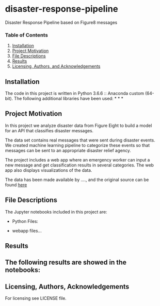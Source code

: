 # disaster-response-pipeline
Disaster Response Pipeline based on Figure8 messages

### Table of Contents

1. [Installation](#installation)
2. [Project Motivation](#motivation)
3. [File Descriptions](#files)
4. [Results](#results)
5. [Licensing, Authors, and Acknowledgements](#licensing)

## Installation <a name="installation"></a>
The code in this project is written in Python 3.6.6 :: Anaconda custom (64-bit).
The following additional libraries have been used:
*
*
*


## Project Motivation<a name="motivation"></a>
In this project we analyze disaster data from Figure Eight to build a model for an API that classifies disaster messages.

The data set contains real messages that were sent during disaster events. We created machine learning pipeline to categorize these events so that messages can be sent to an appropriate disaster relief agency.

The project includes a web app where an emergency worker can input a new message and get classification results in several categories. The web app also displays visualizations of the data.

The data has been made available by ...., and the original source can be found [here](...)

## File Descriptions <a name="files"></a>
The Jupyter notebooks included in this project are:

- Python Files:

- webapp files...



## Results<a name="results"></a>
The following results are showed in the notebooks:
- 

## Licensing, Authors, Acknowledgements<a name="licensing"></a>
For licensing see LICENSE file.
